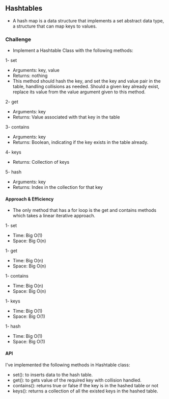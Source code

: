 ## Hashtables
- A hash map is a data structure that implements a set abstract data type, a structure that can map keys to values.

### Challenge
- Implement a Hashtable Class with the following methods:

1- set
- Arguments: key, value
- Returns: nothing
- This method should hash the key, and set the key and value pair in the table, handling collisions as needed.
Should a given key already exist, replace its value from the value argument given to this method.

2- get
- Arguments: key
- Returns: Value associated with that key in the table

3- contains
- Arguments: key
- Returns: Boolean, indicating if the key exists in the table already.

4- keys
- Returns: Collection of keys

5- hash
- Arguments: key
- Returns: Index in the collection for that key

#### Approach & Efficiency

- The only method that has a for loop is the get and contains methods which takes a linear iterative approach.

1- set
- Time: Big O(1)
- Space: Big O(n)

1- get
- Time: Big O(n)
- Space: Big O(n)

1- contains
- Time: Big O(n)
- Space: Big O(n)

1- keys 
- Time: Big O(1)
- Space: Big O(1)

1- hash
- Time: Big O(1)
- Space: Big O(1)

#### API

I've implemented the following methods in Hashtable class:

- set(): to inserts data to the hash table.
- get(): to gets value of the required key with collision handled.
- contains(): returns true or false if the key is in the hashed table or not
- keys(): returns a collection of all the existed keys in the hashed table.